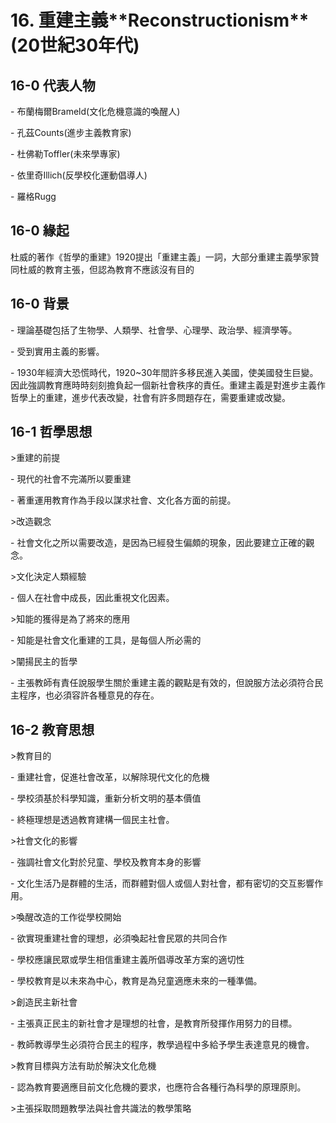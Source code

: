 # 16. 重建主義\*\*Reconstructionism\*\* (20世紀30年代)

## 16-0 代表人物

\- 布蘭梅爾Brameld(文化危機意識的喚醒人)

\- 孔茲Counts(進步主義教育家)

\- 杜佛勒Toffler(未來學專家)

\- 依里奇Illich(反學校化運動倡導人)

\- 羅格Rugg

  

## 16-0 緣起

杜威的著作《哲學的重建》1920提出「重建主義」一詞，大部分重建主義學家贊同杜威的教育主張，但認為教育不應該沒有目的

  

## 16-0 背景

  

\- 理論基礎包括了生物學、人類學、社會學、心理學、政治學、經濟學等。

  

\- 受到實用主義的影響。

  

\- 1930年經濟大恐慌時代，1920~30年間許多移民進入美國，使美國發生巨變。因此強調教育應時時刻刻擔負起一個新社會秩序的責任。重建主義是對進步主義作哲學上的重建，進步代表改變，社會有許多問題存在，需要重建或改變。

  

## 16-1 哲學思想

  

\>重建的前提

\- 現代的社會不完滿所以要重建

\- 著重運用教育作為手段以謀求社會、文化各方面的前提。

  

\>改造觀念

\- 社會文化之所以需要改造，是因為已經發生偏頗的現象，因此要建立正確的觀念。

  

\>文化決定人類經驗

\- 個人在社會中成長，因此重視文化因素。

  

\>知能的獲得是為了將來的應用

\- 知能是社會文化重建的工具，是每個人所必需的

  

\>闡揚民主的哲學

\- 主張教師有責任說服學生關於重建主義的觀點是有效的，但說服方法必須符合民主程序，也必須容許各種意見的存在。

  

## 16-2 教育思想

  

\>教育目的

\- 重建社會，促進社會改革，以解除現代文化的危機

\- 學校須基於科學知識，重新分析文明的基本價值

\- 終極理想是透過教育建構一個民主社會。

  

\>社會文化的影響

\- 強調社會文化對於兒童、學校及教育本身的影響

\- 文化生活乃是群體的生活，而群體對個人或個人對社會，都有密切的交互影響作用。

  

\>喚醒改造的工作從學校開始

\- 欲實現重建社會的理想，必須喚起社會民眾的共同合作

\- 學校應讓民眾或學生相信重建主義所倡導改革方案的適切性

\- 學校教育是以未來為中心，教育是為兒童適應未來的一種準備。

  

\>創造民主新社會

\- 主張真正民主的新社會才是理想的社會，是教育所發揮作用努力的目標。

\- 教師教導學生必須符合民主的程序，教學過程中多給予學生表達意見的機會。

  

\>教育目標與方法有助於解決文化危機

\- 認為教育要適應目前文化危機的要求，也應符合各種行為科學的原理原則。

  

\>主張採取問題教學法與社會共識法的教學策略